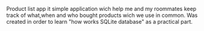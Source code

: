 Product list app it simple application wich help me and my roommates keep track of
what,when and who bought products wich we use in common.
Was created in order to learn "how works SQLite database" as a practical part.
